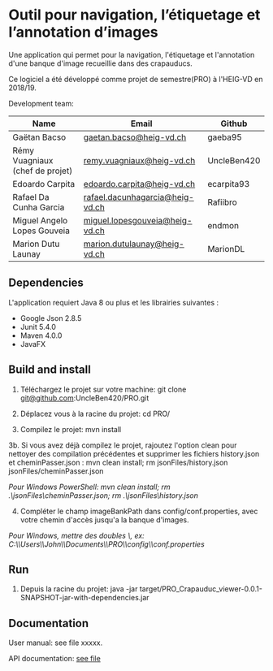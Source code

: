 
# Outil pour navigation, l’étiquetage et l’annotation d’images

Une application qui permet pour la navigation, l'étiquetage et l'annotation d'une banque d'image recueillie dans des crapauducs.

Ce logiciel a été développé comme projet de semestre(PRO) à l'HEIG-VD en 2018/19.

Development team:

| Name                            | Email                           | Github      |
|---------------------------------|---------------------------------|-------------|
| Gaëtan Bacso                    | gaetan.bacso@heig-vd.ch         | gaeba95     |
| Rémy Vuagniaux (chef de projet) | remy.vuagniaux@heig-vd.ch       | UncleBen420 |
| Edoardo Carpita                 | edoardo.carpita@heig-vd.ch      | ecarpita93  |
| Rafael Da Cunha Garcia          | rafael.dacunhagarcia@heig-vd.ch | Rafiibro    |
| Miguel Angelo Lopes Gouveia     | miguel.lopesgouveia@heig-vd.ch  | endmon      |
| Marion Dutu Launay	             | marion.dutulaunay@heig-vd.ch    | MarionDL    |

## Dependencies

L'application requiert Java 8 ou plus et les librairies suivantes :

* Google Json 2.8.5
* Junit 5.4.0
* Maven 4.0.0
* JavaFX

## Build and install

1.  Téléchargez le projet sur votre machine: git clone git@github.com:UncleBen420/PRO.git

2.  Déplacez vous à la racine du projet: cd PRO/

3.  Compilez le projet: mvn install

3b. Si vous avez déjà compilez le projet, rajoutez l'option clean pour nettoyer des compilation précédentes et supprimer les  fichiers history.json et cheminPasser.json :  mvn clean install; rm jsonFiles/history.json jsonFiles/cheminPasser.json

*Pour Windows PowerShell: mvn clean install; rm .\jsonFiles\cheminPasser.json; rm .\jsonFiles\history.json*

4.  Compléter le champ imageBankPath dans config/conf.properties, avec votre chemin d'accès jusqu'a la banque d'images.

*Pour Windows, mettre des doubles \\\, ex: C:\\\Users\\\John\\\Documents\\\PRO\\\config\\\conf.properties*

## Run

1. Depuis la racine du projet:  java -jar target/PRO_Crapauduc_viewer-0.0.1-SNAPSHOT-jar-with-dependencies.jar

## Documentation

User manual: see file xxxxx.

API documentation: [see file](doc/documentation.pdf)
